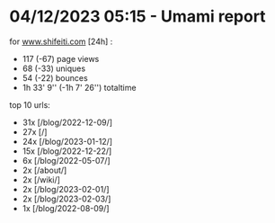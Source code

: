 # 04/12/2023 05:15 - Umami report
for www.shifeiti.com [24h] :

 - 117 (-67) page views
 - 68 (-33) uniques
 - 54 (-22) bounces
 - 1h 33' 9'' (-1h 7' 26'') totaltime


top 10 urls:
 - 31x [/blog/2022-12-09/]
 - 27x [/]
 - 24x [/blog/2023-01-12/]
 - 15x [/blog/2022-12-22/]
 - 6x [/blog/2022-05-07/]
 - 2x [/about/]
 - 2x [/wiki/]
 - 2x [/blog/2023-02-01/]
 - 2x [/blog/2023-02-03/]
 - 1x [/blog/2022-08-09/]


